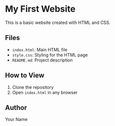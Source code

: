 # My First Website

This is a basic website created with HTML and CSS.

## Files

- `index.html`: Main HTML file
- `style.css`: Styling for the HTML page
- `README.md`: Project description

## How to View

1. Clone the repository
2. Open `index.html` in any browser

## Author

Your Name
